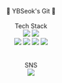 
<div align="center">
  👋 YBSeok's Git 👋
</div>
<br>
<div align="center">
  Tech Stack
</div>
<div align="center">
  <img src="https://img.shields.io/badge/C-3766AB?style=flat-square&logo=C&logoColor=white"/></a>
  <img src="https://img.shields.io/badge/C++-3766AB?style=flat-square&logo=Cplusplus&logoColor=white"/></a>
</div>
<div align="center">
  <img src="https://img.shields.io/badge/Python-3776AB?style=flat-square&logo=Python&logoColor=white"/></a>
  <img src="https://img.shields.io/badge/HTML5-E34F26?style=flat-square&logo=HTML5&logoColor=white"/></a>
  <img src="https://img.shields.io/badge/CSS-1572B6?style=flat-square&logo=CSS3&logoColor=white"/></a>
  <img src="https://img.shields.io/badge/JavaScript-F7DF1E?style=flat-square&logo=JavaScript&logoColor=white"/></a>
</div>
<br>
<br>
<div align="center">
  SNS
</div>
<div align="center">
  <img src="https://img.shields.io/badge/soberyl4304@gmail.com-EA4335?style=flat-square&logo=Gmail&logoColor=white"/></a>
</div>
<br>
